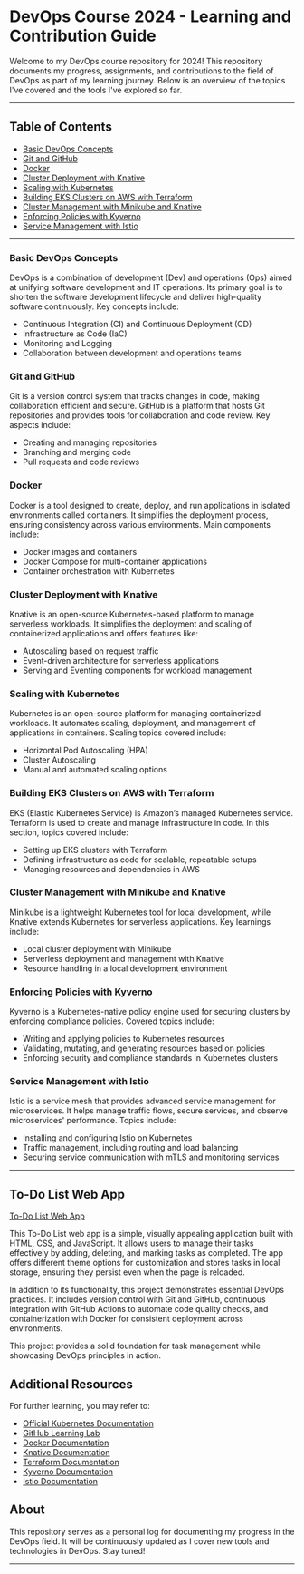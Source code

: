 # DevOps Course 2024 - Learning and Contribution Guide

Welcome to my DevOps course repository for 2024! This repository documents my progress, assignments, and contributions to the field of DevOps as part of my learning journey. Below is an overview of the topics I've covered and the tools I've explored so far.

---

## Table of Contents
- [Basic DevOps Concepts](#basic-devops-concepts)
- [Git and GitHub](#git-and-github)
- [Docker](#docker)
- [Cluster Deployment with Knative](#cluster-deployment-with-knative)
- [Scaling with Kubernetes](#scaling-with-kubernetes)
- [Building EKS Clusters on AWS with Terraform](#building-eks-clusters-on-aws-with-terraform)
- [Cluster Management with Minikube and Knative](#cluster-management-with-minikube-and-knative)
- [Enforcing Policies with Kyverno](#enforcing-policies-with-kyverno)
- [Service Management with Istio](#service-management-with-istio)

---

### Basic DevOps Concepts
DevOps is a combination of development (Dev) and operations (Ops) aimed at unifying software development and IT operations. Its primary goal is to shorten the software development lifecycle and deliver high-quality software continuously. Key concepts include:
- Continuous Integration (CI) and Continuous Deployment (CD)
- Infrastructure as Code (IaC)
- Monitoring and Logging
- Collaboration between development and operations teams

### Git and GitHub
Git is a version control system that tracks changes in code, making collaboration efficient and secure. GitHub is a platform that hosts Git repositories and provides tools for collaboration and code review. Key aspects include:
- Creating and managing repositories
- Branching and merging code
- Pull requests and code reviews

### Docker
Docker is a tool designed to create, deploy, and run applications in isolated environments called containers. It simplifies the deployment process, ensuring consistency across various environments. Main components include:
- Docker images and containers
- Docker Compose for multi-container applications
- Container orchestration with Kubernetes

### Cluster Deployment with Knative
Knative is an open-source Kubernetes-based platform to manage serverless workloads. It simplifies the deployment and scaling of containerized applications and offers features like:
- Autoscaling based on request traffic
- Event-driven architecture for serverless applications
- Serving and Eventing components for workload management

### Scaling with Kubernetes
Kubernetes is an open-source platform for managing containerized workloads. It automates scaling, deployment, and management of applications in containers. Scaling topics covered include:
- Horizontal Pod Autoscaling (HPA)
- Cluster Autoscaling
- Manual and automated scaling options

### Building EKS Clusters on AWS with Terraform
EKS (Elastic Kubernetes Service) is Amazon’s managed Kubernetes service. Terraform is used to create and manage infrastructure in code. In this section, topics covered include:
- Setting up EKS clusters with Terraform
- Defining infrastructure as code for scalable, repeatable setups
- Managing resources and dependencies in AWS

### Cluster Management with Minikube and Knative
Minikube is a lightweight Kubernetes tool for local development, while Knative extends Kubernetes for serverless applications. Key learnings include:
- Local cluster deployment with Minikube
- Serverless deployment and management with Knative
- Resource handling in a local development environment

### Enforcing Policies with Kyverno
Kyverno is a Kubernetes-native policy engine used for securing clusters by enforcing compliance policies. Covered topics include:
- Writing and applying policies to Kubernetes resources
- Validating, mutating, and generating resources based on policies
- Enforcing security and compliance standards in Kubernetes clusters

### Service Management with Istio
Istio is a service mesh that provides advanced service management for microservices. It helps manage traffic flows, secure services, and observe microservices' performance. Topics include:
- Installing and configuring Istio on Kubernetes
- Traffic management, including routing and load balancing
- Securing service communication with mTLS and monitoring services

---

## To-Do List Web App
[To-Do List Web App](https://github.com/Muhammad-Ahmed-Sohail/To-Do-List-Web-App.git)

This To-Do List web app is a simple, visually appealing application built with HTML, CSS, and JavaScript. It allows users to manage their tasks effectively by adding, deleting, and marking tasks as completed. The app offers different theme options for customization and stores tasks in local storage, ensuring they persist even when the page is reloaded.

In addition to its functionality, this project demonstrates essential DevOps practices. It includes version control with Git and GitHub, continuous integration with GitHub Actions to automate code quality checks, and containerization with Docker for consistent deployment across environments. 

This project provides a solid foundation for task management while showcasing DevOps principles in action.

## Additional Resources
For further learning, you may refer to:
- [Official Kubernetes Documentation](https://kubernetes.io/docs/)
- [GitHub Learning Lab](https://lab.github.com/)
- [Docker Documentation](https://docs.docker.com/)
- [Knative Documentation](https://knative.dev/docs/)
- [Terraform Documentation](https://www.terraform.io/docs/index.html)
- [Kyverno Documentation](https://kyverno.io/docs/)
- [Istio Documentation](https://istio.io/latest/docs/)

## About
This repository serves as a personal log for documenting my progress in the DevOps field. It will be continuously updated as I cover new tools and technologies in DevOps. Stay tuned!

---
